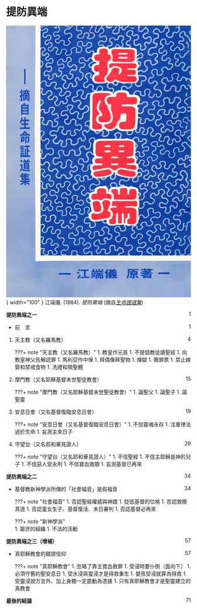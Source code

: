 # 提防異端
![](../images/cover/提防異端.webp){ width="100" }
江端儀. (1984). *提防異端* (摘自[*生命證道集*](生命證道集.md))

**提防異端之一**  <span style="float: right;">1</span>

* 前　言 <span style="float: right;">1</span>
<!-- -->
1. 天主教（又名羅馬教） <span style="float: right;">4</span>

    ???+ note "天主教（又名羅馬教）"
        1. 教皇作元首
        1. 不提倡教徒讀聖經
        1. 向教皇神父告解認罪
        1. 馬利亞作中保
        1. 拜偶像拜聖物
        1. 煉獄
        1. 贖罪票
        1. 禁止嫁娶和禁戒食物
        1. 洗禮和領聖體

1. 摩門教（又名耶穌基督末世聖徒教會） <span style="float: right;">15</span>

    ???+ note "摩門教（又名耶穌基督末世聖徒教會）"
        1. 論聖父
        1. 論聖子
        1. 論聖靈

1. 安息日會（又名基督復臨安息日會） <span style="float: right;">19</span>

    ???+ note "安息日會（又名基督復臨安息日會）"
        1. 不信靈魂永存
        1. 注重律法過於生命
        1. 妄測主來日子

1. 守望台（又名耶和華見證人） <span style="float: right;">29</span>

    ???+ note "守望台（又名耶和華見證人）"
        1. 不信聖經
        1. 不信主耶穌是神的兒子
        1. 不信惡人受永刑
        1. 不信寶血救贖
        1. 妄測基督已再來

**提防異端之二** <span style="float: right;">34</span>

* 基督教新神學派所傳的「社會福音」是假福音 <span style="float: right;">34</span>

    ???+ note "社會福音"
        1. 否認聖經權威與神蹟
        1. 貶低基督的位格
        1. 否認救贖真道
        1. 否認童女生子、基督復活、末日審判
        1. 否認基督必再來  

    ???+ note "新神學派"      
        1. 屬世的組織
        1. 不法的活動

**提防異端之三（增補）** <span style="float: right;">57</span>

* 真耶穌教會的錯謬信仰 <span style="float: right;">57</span>

    ???+ note "真耶穌教會"
        1. 忽略了靠主寶血赦罪
        1. 受浸時要仆倒（面向下）
        1. 必須守舊約聖安息日
        1. 受水浸與靈浸才是得救重生
        1. 嬰孩受浸就算為得救
        1. 受靈浸說方言外、加上身體一定震動為憑據
        1. 只有真耶穌教會才是聖靈建立的真教會

**最後的結論** <span style="float: right;">71</span>
